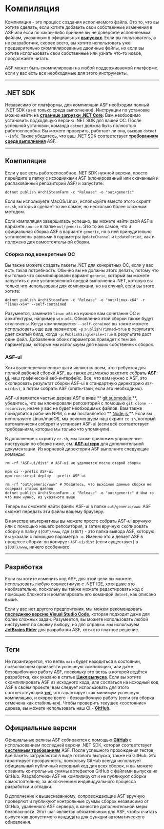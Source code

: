 # Компиляция

Компиляция - это процесс создания исполняемого файла. Это то, что вы хотите сделать, если хотите добавить свои собственные изменения в ASF или если по какой-либо причине вы не доверяете исполняемым файлам, указанным в официальных **[выпусках](https://github.com/JustArchiNET/ArchiSteamFarm/releases)**. Если вы пользователь, а не разработчик, скорее всего, вы хотите использовать уже предварительно скомпилированные двоичные файлы, но если вы хотите использовать свои собственные или узнать что-то новое, продолжайте читать.

ASF может быть скомпилирован на любой поддерживаемой платформе, если у вас есть все необходимые для этого инструменты.

---

## .NET SDK

Независимо от платформы, для компиляции ASF необходим полный .NET SDK (а не только среда выполнения). Инструкции по установке можно найти на **[странице загрузки .NET Core](https://dotnet.microsoft.com/download)**. Вам необходимо установить подходящую версию .NET SDK для вашей ОС. После успешной установки, команда `dotnet` должна быть полностью работоспособна. Вы можете проверить, работает ли она, вызвав `dotnet --info`. Также убедитесь, что ваш .NET SDK соответствует **[требованиям среде выполнения](https://github.com/JustArchiNET/ArchiSteamFarm/wiki/Compatibility-ru-RU#user-content-Требования-среды-исполнения)** ASF.

---

## Компиляция

Если у вас есть работоспособное .NET SDK нужной версии, просто перейдите в папку с исходниками ASF (клонированный или скачанный и распакованный репозиторий ASF) и запустите:

```shell
dotnet publish ArchiSteamFarm -c "Release" -o "out/generic"
```

Если вы используете MacOS/Linux, используйте вместо этого скрипт `cc.sh`, который сделает то же самое, но несколько более сложным методом.

Если компиляция завершилась успешно, вы можете найти свой ASF в варианте `source` в папке `out/generic`. Это то же самое, что и официальная сборка ASF в варианте `generic`, но в ней принудительно установлены равными `0` параметры `UpdateChannel` и `UpdatePeriod`, как и положено для самостоятельной сборки.

### Сборка под конкретные ОС

Вы также можете создать пакеты .NET для конкретных ОС, если у вас есть такая потребность. Обычно вы не должны этого делать, потому что вы только что скомпилировали вариант `generic`, который вы можете запустить с уже установленной средой выполнения .NET, которую вы только что использовали для компиляции, но на случай, если вы этого хотите:

```shell
dotnet publish ArchiSteamFarm -c "Release" -o "out/linux-x64" -r "linux-x64" --self-contained
```

Разумеется, замените `linux-x64` на нужное вам сочетание ОС и архитектуры, например `win-x64`. Обновления этой сборки также будут отключены. Когда компилируется `--self-conained` вы также можете использовать еще два параметра: `-p:PublishTrimmed=true` в результате даёт сжатый билд, когда `-p:PublishSingleFile=true` в результате даст один файл. Добавление обоих параметров приведет к тем же параметрам, которые мы используем для наших собственных сборок.

### ASF-ui

Хотя вышеперечисленные шаги являются всем, что требуется для полной рабочей сборки ASF, вы также *возможно* захотите собрать **[ASF-ui](https://github.com/JustArchiNET/ArchiSteamFarm/wiki/IPC#asf-ui)**, наш графический веб-интерфейс. Все, что вам нужно с ASF, это скопировать результат сборки ASF-ui в стандартную директорию `ASF-ui/dist`, а потом собрать ASF (опять-таки, если это необходимо).

ASF-ui является частью дерева ASF в виде ** [ git submodule ](https://git-scm.com/book/en/v2/Git-Tools-Submodules) **, убедитесь, что вы клонировали репозиторий с помощью ` git clone --recursive `, иначе у вас не будет необходимых файлов. Вам также понадобится рабочий NPM, с ним поставляется ** [ Node.js ](https://nodejs.org) **. Если вы используете Linux/macOS, мы рекомендуем наш скрипт `cc.sh`, который автоматически соберет и установит ASF-ui (если всё соответствует требованиям, которые мы только что упомянули).

В дополнение к скрипту `cc.sh`, мы также приложим упрощенные инструкции по сборке ниже, см. **[ASF-ui repo](https://github.com/JustArchiNET/ASF-ui)** для дополнительной документации. Из корневой директории ASF выполните следующие команды:

```shell
rm -rf "ASF-ui/dist" # ASF-ui не удаляется после старой сборки

npm ci --prefix ASF-ui
npm run-script deploy --prefix ASF-ui

rm -rf "out/generic/www" # Убедитесь, что выходные данные сборки не содержат старых файлов
dotnet publish ArchiSteamFarm -c "Release" -o "out/generic" # Или то что вам нужно, из указаного выше
```

Теперь вы сможете найти файлы ASF-ui в папке `out/generic/www`. ASF сможет передать эти файлы вашему браузеру.

В качестве альтернативы вы можете просто собрать ASF-ui вручную или с помощью нашего репозитория, а затем вручную скопировать сборку в папку `${OUT}/www`, где `${OUT}` - это папка вывода ASF, которую вы указали с помощью параметра `-o`. Именно это и делает ASF в процессе сборки: он копирует `ASF-ui/dist` (если существует) в `${OUT}/www`, ничего особенного.

---

## Разработка

Если вы хотите изменить код ASF, для этой цели вы можете использовать любую совместимую с .NET IDE, хотя даже это необязательно, поскольку вы также можете редактировать код с помощью блокнота и компилировать его командой `dotnet`, как описано выше.

Если у вас нет другого предпочтения, мы можем рекомендовать **[последнюю версию Visual Studio Code](https://code.visualstudio.com/download)**, которая подходит даже для более сложных задач. Разумеется, вы можете использовать любой инструмент по своему выбору, но для справки: мы используем **[JetBrains Rider](https://www.jetbrains.com/rider)** для разработки ASF, хотя это платное решение.

---

## Теги

Не гарантируется, что ветвь `main` будет находиться в состоянии, позволяющем произвести успешную компиляцию, или даже безошибочную работу ASF, поскольку это ветвь в которой ведётся разработка, как указано в статье **[Цикл выпуска](https://github.com/JustArchiNET/ArchiSteamFarm/wiki/Release-cycle-ru-RU)**. Если вы хотите скомпилировать ASF из исходного кода, или сослаться на исходный код ASF в своём проекте, вам следует использовать для этого соответствующий **[тег](https://github.com/JustArchiNET/ArchiSteamFarm/tags)**, что гарантирует как минимум успешную компиляцию, и скорее всего - безошибочную работу (если эта сборка отмечена как стабильная). Чтобы проверить текущее «состояние» дерева, вы можете использовать наш CI - **[GitHub](https://github.com/JustArchiNET/ArchiSteamFarm/actions/workflows/ci.yml?query=branch%3Amain)**.

---

## Официальные версии

Официальные релизы ASF собираются с помощью **[GitHub](https://github.com/JustArchiNET/ArchiSteamFarm/actions)** с использованием последней версии .NET SDK, которая соответствует **[системным требованиям](https://github.com/JustArchiNET/ArchiSteamFarm/wiki/Compatibility#runtime-requirements)** ASF. После успешного прохождения тестов, все пакеты загружаются в виде готового выпуска, также на GitHub. Это гарантирует прозрачность, поскольку GitHub всегда использует официальный публичный исходный код для всех сборок, и вы можете сравнить контрольные суммы артефактов GitHub с файлами выпуска на GitHub. Разработчики ASF не компилируют и не публикуют сборки самостоятельно, за исключением индивидуального процесса разработки и отладки.

В дополнение к вышесказанному, сопровождающие ASF вручную проверяют и публикуют контрольные суммы сборок независимо от GitHub, удаленного ASF сервера, в качестве дополнительной меры безопасности. Этот шаг является обязательным для ASF, чтобы считать выпуск как допустимого кандидата для функции автоматического обновления.
